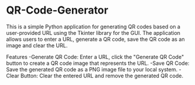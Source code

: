 # QR-Code-Generator

This is a simple Python application for generating QR codes based on a user-provided URL using the Tkinter library for the GUI. The application allows users to enter a URL, generate a QR code, save the QR code as an image and clear the URL.

Features
-Generate QR Code: Enter a URL, click the "Generate QR Code" button to create a QR code image that represents the URL.
-Save QR Code: Save the generated QR code as a PNG image file to your local system.
-Clear Button: Clear the entered URL and remove the generated QR code.
